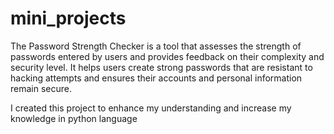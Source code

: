 # mini_projects
The Password Strength Checker is a tool that assesses the strength of passwords entered by users and provides feedback on their complexity and security level. It helps users create strong passwords that are resistant to hacking attempts and ensures their accounts and personal information remain secure.

I created this project to enhance my understanding and increase my knowledge in python language


